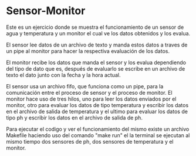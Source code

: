 # Sensor-Monitor
Este es un ejercicio donde se muestra el funcionamiento de un sensor de agua y temperatura y un monitor el cual ve los datos obtenidos y los evalua.

El sensor lee datos de un archivo de texto y manda estos datos a traves de un pipe al monitor para hacer la respectiva evaluación de los datos.

El monitor recibe los datos que manda el sensor y los evalua dependiendo del tipo de dato que es, después de evaluarlo se escribe en un archivo de texto el dato junto con la fecha y la hora actual.

El sensor usa un archivo fifo, que funciona como un pipe, para la comunicación entre el proceso de sensor y el proceso de monitor. El monitor hace uso de tres hilos, uno para leer los datos enviados por el monitor, otro para evaluar los datos de tipo temperatura y escribir los datos en el archivo de salida de temperatura y el ultimo para evaluar los datos de tipo ph y escribir los datos en el archivo de salida de ph.

Para ejecutar el codigo y ver el funcionamiento del mismo existe un archivo Makefile haciendo uso del comando "make run" el la terminal se ejecutan al mismo tiempo dos sensores de ph, dos sensores de temperatura y el monitor.
